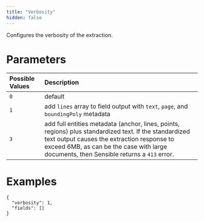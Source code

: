```yaml
---
title: "Verbosity"
hidden: false
---
```

Configures the verbosity of the extraction.

Parameters
====

| Possible Values | Description                                                  |
| :-------------- | :----------------------------------------------------------- |
| `0`             | default                                                      |
| `1`             | add `lines` array to field output with `text`, `page`, and `boundingPoly` metadata |
| `3`             | add full entities metadata (anchor, lines, points, regions) plus standardized text. If the standardized text output causes the extraction response to exceed 6MB, as can be the case with large documents, then Sensible returns a `413` error. |

Examples
====

```
{
  "verbosity": 1,
  "fields": []
}  
```

